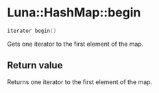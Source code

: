 # Luna::HashMap::begin

```c++
iterator begin()
```

Gets one iterator to the first element of the map. 



## Return value
Returns one iterator to the first element of the map. 

